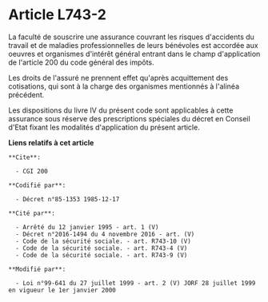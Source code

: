 # Article L743-2

La faculté de souscrire une assurance couvrant les risques d'accidents du travail et de maladies professionnelles de leurs
bénévoles est accordée aux oeuvres et organismes d'intérêt général entrant dans le champ d'application de l'article 200 du
code général des impôts.

Les droits de l'assuré ne prennent effet qu'après acquittement des cotisations, qui sont à la charge des organismes
mentionnés à l'alinéa précédent.

Les dispositions du livre IV du présent code sont applicables à cette assurance sous réserve des prescriptions spéciales du
décret en Conseil d'Etat fixant les modalités d'application du présent article.

**Liens relatifs à cet article**

	**Cite**:

	  - CGI 200

	**Codifié par**:

	  - Décret n°85-1353 1985-12-17

	**Cité par**:

	  - Arrêté du 12 janvier 1995 - art. 1 (V)
	  - Décret n°2016-1494 du 4 novembre 2016 - art. (V)
	  - Code de la sécurité sociale. - art. R743-10 (V)
	  - Code de la sécurité sociale. - art. R743-4 (V)
	  - Code de la sécurité sociale. - art. R743-9 (V)

	**Modifié par**:

	  - Loi n°99-641 du 27 juillet 1999 - art. 2 (V) JORF 28 juillet 1999 en vigueur le 1er janvier 2000
